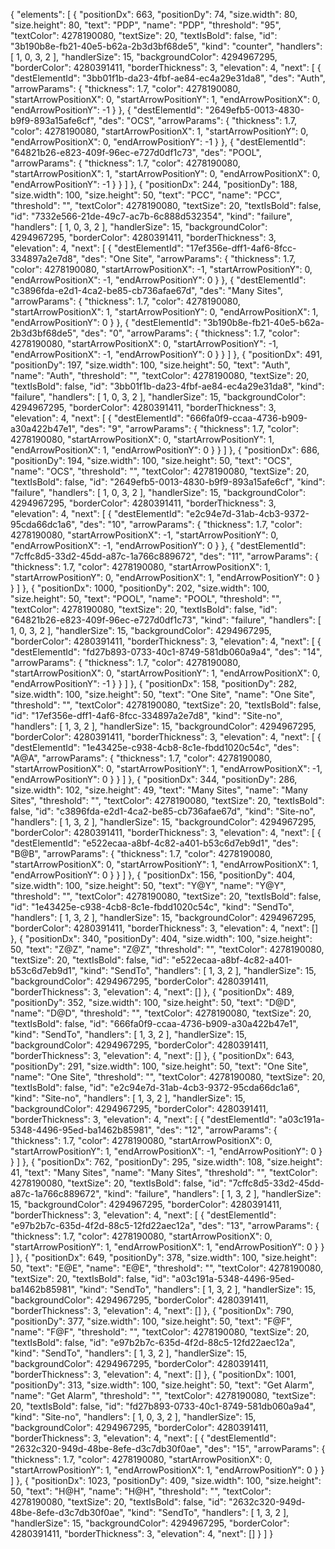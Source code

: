 {
  "elements": [
    {
      "positionDx": 663,
      "positionDy": 74,
      "size.width": 80,
      "size.height": 80,
      "text": "PDP",
      "name": "PDP",
      "threshold": "95",
      "textColor": 4278190080,
      "textSize": 20,
      "textIsBold": false,
      "id": "3b190b8e-fb21-40e5-b62a-2b3d3bf68de5",
      "kind": "counter",
      "handlers": [
        1,
        0,
        3,
        2
      ],
      "handlerSize": 15,
      "backgroundColor": 4294967295,
      "borderColor": 4280391411,
      "borderThickness": 3,
      "elevation": 4,
      "next": [
        {
          "destElementId": "3bb01f1b-da23-4fbf-ae84-ec4a29e31da8",
          "des": "Auth",
          "arrowParams": {
            "thickness": 1.7,
            "color": 4278190080,
            "startArrowPositionX": 0,
            "startArrowPositionY": 1,
            "endArrowPositionX": 0,
            "endArrowPositionY": -1
          }
        },
        {
          "destElementId": "2649efb5-0013-4830-b9f9-893a15afe6cf",
          "des": "OCS",
          "arrowParams": {
            "thickness": 1.7,
            "color": 4278190080,
            "startArrowPositionX": 1,
            "startArrowPositionY": 0,
            "endArrowPositionX": 0,
            "endArrowPositionY": -1
          }
        },
        {
          "destElementId": "64821b26-e823-409f-96ec-e727d0df1c73",
          "des": "POOL",
          "arrowParams": {
            "thickness": 1.7,
            "color": 4278190080,
            "startArrowPositionX": 1,
            "startArrowPositionY": 0,
            "endArrowPositionX": 0,
            "endArrowPositionY": -1
          }
        }
      ]
    },
    {
      "positionDx": 244,
      "positionDy": 188,
      "size.width": 100,
      "size.height": 50,
      "text": "PCC",
      "name": "PCC",
      "threshold": "",
      "textColor": 4278190080,
      "textSize": 20,
      "textIsBold": false,
      "id": "7332e566-21de-49c7-ac7b-6c888d532354",
      "kind": "failure",
      "handlers": [
        1,
        0,
        3,
        2
      ],
      "handlerSize": 15,
      "backgroundColor": 4294967295,
      "borderColor": 4280391411,
      "borderThickness": 3,
      "elevation": 4,
      "next": [
        {
          "destElementId": "17ef356e-dff1-4af6-8fcc-334897a2e7d8",
          "des": "One Site",
          "arrowParams": {
            "thickness": 1.7,
            "color": 4278190080,
            "startArrowPositionX": -1,
            "startArrowPositionY": 0,
            "endArrowPositionX": -1,
            "endArrowPositionY": 0
          }
        },
        {
          "destElementId": "c3896fda-e2d1-4ca2-be85-cb736afae67d",
          "des": "Many Sites",
          "arrowParams": {
            "thickness": 1.7,
            "color": 4278190080,
            "startArrowPositionX": 1,
            "startArrowPositionY": 0,
            "endArrowPositionX": 1,
            "endArrowPositionY": 0
          }
        },
        {
          "destElementId": "3b190b8e-fb21-40e5-b62a-2b3d3bf68de5",
          "des": "0",
          "arrowParams": {
            "thickness": 1.7,
            "color": 4278190080,
            "startArrowPositionX": 0,
            "startArrowPositionY": -1,
            "endArrowPositionX": -1,
            "endArrowPositionY": 0
          }
        }
      ]
    },
    {
      "positionDx": 491,
      "positionDy": 197,
      "size.width": 100,
      "size.height": 50,
      "text": "Auth",
      "name": "Auth",
      "threshold": "",
      "textColor": 4278190080,
      "textSize": 20,
      "textIsBold": false,
      "id": "3bb01f1b-da23-4fbf-ae84-ec4a29e31da8",
      "kind": "failure",
      "handlers": [
        1,
        0,
        3,
        2
      ],
      "handlerSize": 15,
      "backgroundColor": 4294967295,
      "borderColor": 4280391411,
      "borderThickness": 3,
      "elevation": 4,
      "next": [
        {
          "destElementId": "666fa0f9-ccaa-4736-b909-a30a422b47e1",
          "des": "9",
          "arrowParams": {
            "thickness": 1.7,
            "color": 4278190080,
            "startArrowPositionX": 0,
            "startArrowPositionY": 1,
            "endArrowPositionX": 1,
            "endArrowPositionY": 0
          }
        }
      ]
    },
    {
      "positionDx": 686,
      "positionDy": 194,
      "size.width": 100,
      "size.height": 50,
      "text": "OCS",
      "name": "OCS",
      "threshold": "",
      "textColor": 4278190080,
      "textSize": 20,
      "textIsBold": false,
      "id": "2649efb5-0013-4830-b9f9-893a15afe6cf",
      "kind": "failure",
      "handlers": [
        1,
        0,
        3,
        2
      ],
      "handlerSize": 15,
      "backgroundColor": 4294967295,
      "borderColor": 4280391411,
      "borderThickness": 3,
      "elevation": 4,
      "next": [
        {
          "destElementId": "e2c94e7d-31ab-4cb3-9372-95cda66dc1a6",
          "des": "10",
          "arrowParams": {
            "thickness": 1.7,
            "color": 4278190080,
            "startArrowPositionX": -1,
            "startArrowPositionY": 0,
            "endArrowPositionX": -1,
            "endArrowPositionY": 0
          }
        },
        {
          "destElementId": "7cffc8d5-33d2-45dd-a87c-1a766c889672",
          "des": "11",
          "arrowParams": {
            "thickness": 1.7,
            "color": 4278190080,
            "startArrowPositionX": 1,
            "startArrowPositionY": 0,
            "endArrowPositionX": 1,
            "endArrowPositionY": 0
          }
        }
      ]
    },
    {
      "positionDx": 1000,
      "positionDy": 202,
      "size.width": 100,
      "size.height": 50,
      "text": "POOL",
      "name": "POOL",
      "threshold": "",
      "textColor": 4278190080,
      "textSize": 20,
      "textIsBold": false,
      "id": "64821b26-e823-409f-96ec-e727d0df1c73",
      "kind": "failure",
      "handlers": [
        1,
        0,
        3,
        2
      ],
      "handlerSize": 15,
      "backgroundColor": 4294967295,
      "borderColor": 4280391411,
      "borderThickness": 3,
      "elevation": 4,
      "next": [
        {
          "destElementId": "fd27b893-0733-40c1-8749-581db060a9a4",
          "des": "14",
          "arrowParams": {
            "thickness": 1.7,
            "color": 4278190080,
            "startArrowPositionX": 0,
            "startArrowPositionY": 1,
            "endArrowPositionX": 0,
            "endArrowPositionY": -1
          }
        }
      ]
    },
    {
      "positionDx": 158,
      "positionDy": 282,
      "size.width": 100,
      "size.height": 50,
      "text": "One Site",
      "name": "One Site",
      "threshold": "",
      "textColor": 4278190080,
      "textSize": 20,
      "textIsBold": false,
      "id": "17ef356e-dff1-4af6-8fcc-334897a2e7d8",
      "kind": "Site-no",
      "handlers": [
        1,
        3,
        2
      ],
      "handlerSize": 15,
      "backgroundColor": 4294967295,
      "borderColor": 4280391411,
      "borderThickness": 3,
      "elevation": 4,
      "next": [
        {
          "destElementId": "1e43425e-c938-4cb8-8c1e-fbdd1020c54c",
          "des": "A@A",
          "arrowParams": {
            "thickness": 1.7,
            "color": 4278190080,
            "startArrowPositionX": 0,
            "startArrowPositionY": 1,
            "endArrowPositionX": -1,
            "endArrowPositionY": 0
          }
        }
      ]
    },
    {
      "positionDx": 344,
      "positionDy": 286,
      "size.width": 102,
      "size.height": 49,
      "text": "Many Sites",
      "name": "Many Sites",
      "threshold": "",
      "textColor": 4278190080,
      "textSize": 20,
      "textIsBold": false,
      "id": "c3896fda-e2d1-4ca2-be85-cb736afae67d",
      "kind": "Site-no",
      "handlers": [
        1,
        3,
        2
      ],
      "handlerSize": 15,
      "backgroundColor": 4294967295,
      "borderColor": 4280391411,
      "borderThickness": 3,
      "elevation": 4,
      "next": [
        {
          "destElementId": "e522ecaa-a8bf-4c82-a401-b53c6d7eb9d1",
          "des": "B@B",
          "arrowParams": {
            "thickness": 1.7,
            "color": 4278190080,
            "startArrowPositionX": 0,
            "startArrowPositionY": 1,
            "endArrowPositionX": 1,
            "endArrowPositionY": 0
          }
        }
      ]
    },
    {
      "positionDx": 156,
      "positionDy": 404,
      "size.width": 100,
      "size.height": 50,
      "text": "Y@Y",
      "name": "Y@Y",
      "threshold": "",
      "textColor": 4278190080,
      "textSize": 20,
      "textIsBold": false,
      "id": "1e43425e-c938-4cb8-8c1e-fbdd1020c54c",
      "kind": "SendTo",
      "handlers": [
        1,
        3,
        2
      ],
      "handlerSize": 15,
      "backgroundColor": 4294967295,
      "borderColor": 4280391411,
      "borderThickness": 3,
      "elevation": 4,
      "next": []
    },
    {
      "positionDx": 340,
      "positionDy": 404,
      "size.width": 100,
      "size.height": 50,
      "text": "Z@Z",
      "name": "Z@Z",
      "threshold": "",
      "textColor": 4278190080,
      "textSize": 20,
      "textIsBold": false,
      "id": "e522ecaa-a8bf-4c82-a401-b53c6d7eb9d1",
      "kind": "SendTo",
      "handlers": [
        1,
        3,
        2
      ],
      "handlerSize": 15,
      "backgroundColor": 4294967295,
      "borderColor": 4280391411,
      "borderThickness": 3,
      "elevation": 4,
      "next": []
    },
    {
      "positionDx": 489,
      "positionDy": 352,
      "size.width": 100,
      "size.height": 50,
      "text": "D@D",
      "name": "D@D",
      "threshold": "",
      "textColor": 4278190080,
      "textSize": 20,
      "textIsBold": false,
      "id": "666fa0f9-ccaa-4736-b909-a30a422b47e1",
      "kind": "SendTo",
      "handlers": [
        1,
        3,
        2
      ],
      "handlerSize": 15,
      "backgroundColor": 4294967295,
      "borderColor": 4280391411,
      "borderThickness": 3,
      "elevation": 4,
      "next": []
    },
    {
      "positionDx": 643,
      "positionDy": 291,
      "size.width": 100,
      "size.height": 50,
      "text": "One Site",
      "name": "One Site",
      "threshold": "",
      "textColor": 4278190080,
      "textSize": 20,
      "textIsBold": false,
      "id": "e2c94e7d-31ab-4cb3-9372-95cda66dc1a6",
      "kind": "Site-no",
      "handlers": [
        1,
        3,
        2
      ],
      "handlerSize": 15,
      "backgroundColor": 4294967295,
      "borderColor": 4280391411,
      "borderThickness": 3,
      "elevation": 4,
      "next": [
        {
          "destElementId": "a03c191a-5348-4496-95ed-ba1462b85981",
          "des": "12",
          "arrowParams": {
            "thickness": 1.7,
            "color": 4278190080,
            "startArrowPositionX": 0,
            "startArrowPositionY": 1,
            "endArrowPositionX": -1,
            "endArrowPositionY": 0
          }
        }
      ]
    },
    {
      "positionDx": 762,
      "positionDy": 295,
      "size.width": 108,
      "size.height": 41,
      "text": "Many Sites",
      "name": "Many Sites",
      "threshold": "",
      "textColor": 4278190080,
      "textSize": 20,
      "textIsBold": false,
      "id": "7cffc8d5-33d2-45dd-a87c-1a766c889672",
      "kind": "failure",
      "handlers": [
        1,
        3,
        2
      ],
      "handlerSize": 15,
      "backgroundColor": 4294967295,
      "borderColor": 4280391411,
      "borderThickness": 3,
      "elevation": 4,
      "next": [
        {
          "destElementId": "e97b2b7c-635d-4f2d-88c5-12fd22aec12a",
          "des": "13",
          "arrowParams": {
            "thickness": 1.7,
            "color": 4278190080,
            "startArrowPositionX": 0,
            "startArrowPositionY": 1,
            "endArrowPositionX": 1,
            "endArrowPositionY": 0
          }
        }
      ]
    },
    {
      "positionDx": 649,
      "positionDy": 378,
      "size.width": 100,
      "size.height": 50,
      "text": "E@E",
      "name": "E@E",
      "threshold": "",
      "textColor": 4278190080,
      "textSize": 20,
      "textIsBold": false,
      "id": "a03c191a-5348-4496-95ed-ba1462b85981",
      "kind": "SendTo",
      "handlers": [
        1,
        3,
        2
      ],
      "handlerSize": 15,
      "backgroundColor": 4294967295,
      "borderColor": 4280391411,
      "borderThickness": 3,
      "elevation": 4,
      "next": []
    },
    {
      "positionDx": 790,
      "positionDy": 377,
      "size.width": 100,
      "size.height": 50,
      "text": "F@F",
      "name": "F@F",
      "threshold": "",
      "textColor": 4278190080,
      "textSize": 20,
      "textIsBold": false,
      "id": "e97b2b7c-635d-4f2d-88c5-12fd22aec12a",
      "kind": "SendTo",
      "handlers": [
        1,
        3,
        2
      ],
      "handlerSize": 15,
      "backgroundColor": 4294967295,
      "borderColor": 4280391411,
      "borderThickness": 3,
      "elevation": 4,
      "next": []
    },
    {
      "positionDx": 1001,
      "positionDy": 313,
      "size.width": 100,
      "size.height": 50,
      "text": "Get Alarm",
      "name": "Get Alarm",
      "threshold": "",
      "textColor": 4278190080,
      "textSize": 20,
      "textIsBold": false,
      "id": "fd27b893-0733-40c1-8749-581db060a9a4",
      "kind": "Site-no",
      "handlers": [
        1,
        0,
        3,
        2
      ],
      "handlerSize": 15,
      "backgroundColor": 4294967295,
      "borderColor": 4280391411,
      "borderThickness": 3,
      "elevation": 4,
      "next": [
        {
          "destElementId": "2632c320-949d-48be-8efe-d3c7db30f0ae",
          "des": "15",
          "arrowParams": {
            "thickness": 1.7,
            "color": 4278190080,
            "startArrowPositionX": 0,
            "startArrowPositionY": 1,
            "endArrowPositionX": 1,
            "endArrowPositionY": 0
          }
        }
      ]
    },
    {
      "positionDx": 1023,
      "positionDy": 409,
      "size.width": 100,
      "size.height": 50,
      "text": "H@H",
      "name": "H@H",
      "threshold": "",
      "textColor": 4278190080,
      "textSize": 20,
      "textIsBold": false,
      "id": "2632c320-949d-48be-8efe-d3c7db30f0ae",
      "kind": "SendTo",
      "handlers": [
        1,
        3,
        2
      ],
      "handlerSize": 15,
      "backgroundColor": 4294967295,
      "borderColor": 4280391411,
      "borderThickness": 3,
      "elevation": 4,
      "next": []
    }
  ]
}
